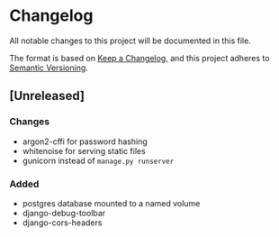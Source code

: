 # Changelog

All notable changes to this project will be documented in this file.

The format is based on [Keep a Changelog](https://keepachangelog.com/en/1.1.0/),
and this project adheres to [Semantic Versioning](https://semver.org/spec/v2.0.0.html).

## [Unreleased]

### Changes

* argon2-cffi for password hashing
* whitenoise for serving static files
* gunicorn instead of `manage.py runserver`

### Added

* postgres database mounted to a named volume
* django-debug-toolbar
* django-cors-headers
